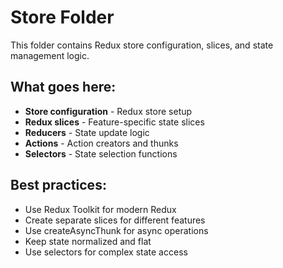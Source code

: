 # Store Folder

This folder contains Redux store configuration, slices, and state management logic.

## What goes here:
- **Store configuration** - Redux store setup
- **Redux slices** - Feature-specific state slices
- **Reducers** - State update logic
- **Actions** - Action creators and thunks
- **Selectors** - State selection functions

## Best practices:
- Use Redux Toolkit for modern Redux
- Create separate slices for different features
- Use createAsyncThunk for async operations
- Keep state normalized and flat
- Use selectors for complex state access

